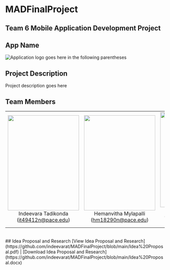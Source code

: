 # MADFinalProject
## Team 6 Mobile Application Development Project
## App Name
  ![Application logo goes here in the following parentheses]()
## Project Description
Project description goes here
## Team Members
<table align="center" role="table">
  <tbody>
<tr>
    <td align="center" valign="center">
<img src="https://github.com/htmw/Languru/blob/main/documentation/Images/Indeevara.jpeg" height="300" width="225"><br>Indeevara Tadikonda<br>(<a href="mailto:it49412n@pace.edu">it49412n@pace.edu</a>)</td>
    <td align="center" valign="center">
<img src="" height="300" width="225"><br>Hemanvitha Mylapalli<br>(<a href="mailto:hm18290n@pace.edu">hm18290n@pace.edu</a>)</td>
    <td align="center" valign="center">
<img src="" height="300" width="225"><br>Aidan Farrell - <br>Quality Analyst And Tester<br>(<a href="mailto:af71644n@pace.edu">af71644n@pace.edu</a>)</td>
  </tr>
    </tbody>
</table>
<br>
## Idea Proposal and Research
    [View Idea Proposal and Research](https://github.com/indeevarat/MADFinalProject/blob/main/Idea%20Proposal.pdf) | [Download Idea Proposal and Research](https://github.com/indeevarat/MADFinalProject/blob/main/Idea%20Proposal.docx)
    
